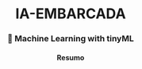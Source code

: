 <h1 align="center">IA-EMBARCADA</h1>
<h3 align="center">🚀  Machine Learning with tinyML</h3>

                       

<h4 align="center">Resumo</h4>
